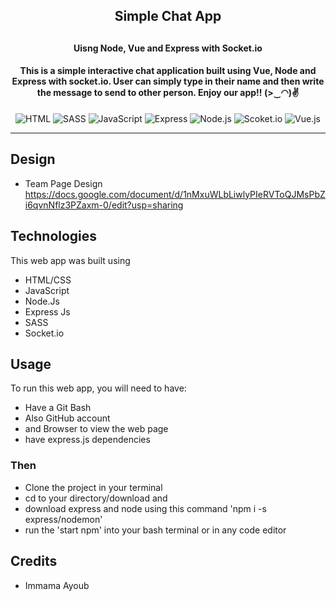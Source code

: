 
## <h2 align="center">Simple Chat App<h2>
<h4 align="center">Uisng Node, Vue and Express with Socket.io</h4>
<h4 align="center">
  This is a simple interactive chat application built using Vue, Node and Express with socket.io. User can simply type in their name and then write the message to send to other person.
  Enjoy our app!! (>‿◠)✌
</h4>

<p align="center">
  <img alt="HTML" src="https://img.shields.io/badge/-HTML-E34F26?logo=html5&logoColor=white&style=flat">
  <img alt="SASS" src="https://img.shields.io/badge/-SASS-CC6699?logo=sass&logoColor=white&style=flat">
  <img alt="JavaScript" src="https://img.shields.io/badge/-javaScript-F7DF1E?logo=javascript&logoColor=white&style=flat">
  <img alt="Express" src="https://img.shields.io/badge/Express-000000?logo=express&logoColor=white&style=flat%22">
  <img alt="Node.js" src="https://img.shields.io/badge/-Node.Js-339933?logo=node.js&logoColor=white&style=flat%22">
  <img alt="Scoket.io" src="https://img.shields.io/badge/Socket.io-FFF?logo=socket.io&logoColor=black&style=flat%22">
  <img alt="Vue.js" src="https://img.shields.io/badge/-Vue.Js-4FC08D?logo=vue.js&logoColor=white&style=flat">
</p>


----

## Design
 - Team Page Design https://docs.google.com/document/d/1nMxuWLbLiwlyPIeRVToQJMsPbZi6qvnNflz3PZaxm-0/edit?usp=sharing
 


## Technologies
This web app was built using
- HTML/CSS
- JavaScript
- Node.Js
- Express Js
- SASS
- Socket.io


## Usage

To run this web app, you will need to have:

 - Have a Git Bash
 - Also GitHub account
 - and Browser to view the web page
 - have express.js dependencies

### Then 

 - Clone the project in your terminal
 - cd to your directory/download and
 - download express and node using this command 'npm i -s express/nodemon'
 - run the 'start npm' into your bash terminal or in any code editor



## Credits
- Immama Ayoub
